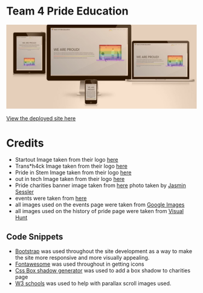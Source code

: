 # Team 4 Pride Education

![Responsive design view of the site](https://github.com/Tmuat/pride-hackathon-t4/blob/master/assets/images/responsive-design.JPG)

[View the deployed site here](https://tmuat.github.io/pride-hackathon-t4/)

# Credits

* Startout Image taken from their logo [here](https://startout.org/)
* Trans*h4ck Image taken from their logo [here](https://www.transhack.org/)
* Pride in Stem Image taken from their logo [here](https://prideinstem.org/)
* out in tech Image taken from their logo [here](https://outintech.com/)
* Pride charities banner image taken from [here](https://unsplash.com/photos/bpYu7Gg3Whk) photo taken by [Jasmin Sessler](https://unsplash.com/@jasmin_sessler)
* events were taken from [here](https://dublinpride.ie/events/)
* all images used on the events page were taken from [Google Images](https://images.google.com/)
* all images used on the history of pride page were taken from [Visual Hunt](https://visualhunt.com/)

## Code Snippets

* [Bootstrap](https://getbootstrap.com/) was used throughout the site development as a way to make the site more responsive and more visually appealing.
* [Fontawesome](https://fontawesome.com/) was used throughout in getting icons
* [Css Box shadow generator](https://cssgenerator.org/box-shadow-css-generator.html) was used to add a box shadow to charities page
* [W3 schools](https://www.w3schools.com/howto/howto_css_parallax.asp) was used to help with parallax scroll images used.

